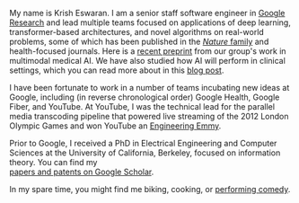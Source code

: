 My name is Krish Eswaran. I am a senior staff software engineer in [Google Research](https://research.google/people/krish-eswaran/) 
and lead multiple teams focused on applications of deep learning, transformer-based architectures, and novel algorithms 
on real-world problems, some of which has been published in the [_Nature_ family](https://www.nature.com/articles/s41598-021-93967-2)
and health-focused journals. Here is a [recent preprint](https://arxiv.org/abs/2308.01317) 
from our group's work in multimodal medical AI. We have also studied how AI will perform 
in clinical settings, which you can read more about in 
this [blog post](https://blog.google/technology/health/artificial-intelligence-breast-cancer-screening/).

I have been fortunate to work in a number of teams incubating new ideas at Google, including (in reverse chronological 
order) Google Health, Google Fiber, and YouTube. At YouTube, I was the technical lead for the 
parallel media transcoding pipeline that powered live streaming of the 2012 London Olympic Games and won YouTube an
[Engineering Emmy](https://www.tubefilter.com/2013/10/21/youtube-technology-and-engineering-emmy-award/).

Prior to Google, I received a PhD in Electrical Engineering and Computer Sciences at the University of California, 
Berkeley, focused on information theory. You can find my  
[papers and patents on Google Scholar](https://scholar.google.com/citations?user=I5gPRf0AAAAJ&hl=en).

In my spare time, you might find me biking, cooking, or [performing comedy](https://www.youtube.com/watch?v=ieTduFNExQ0). 
